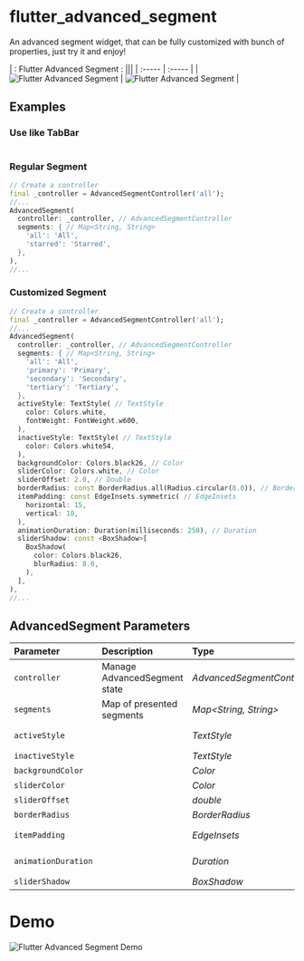 # flutter_advanced_segment
An advanced segment widget, that can be fully customized with bunch of properties, just try it and enjoy! 

| : Flutter Advanced Segment : |||
| :----- | :----- |
| ![Flutter Advanced Segment](./PREVIEW_01.png) | ![Flutter Advanced Segment](./PREVIEW_02.png) |

## Examples

### Use like TabBar

```dart

```

### Regular Segment

```dart
// Create a controller
final _controller = AdvancedSegmentController('all');
//...
AdvancedSegment(
  controller: _controller, // AdvancedSegmentController
  segments: { // Map<String, String>
    'all': 'All',
    'starred': 'Starred',
  },
),
//...
``` 

### Customized Segment

```dart
// Create a controller
final _controller = AdvancedSegmentController('all');
//...
AdvancedSegment(
  controller: _controller, // AdvancedSegmentController
  segments: { // Map<String, String>
    'all': 'All',
    'primary': 'Primary',
    'secondary': 'Secondary',
    'tertiary': 'Tertiary',
  },
  activeStyle: TextStyle( // TextStyle
    color: Colors.white,
    fontWeight: FontWeight.w600,
  ),
  inactiveStyle: TextStyle( // TextStyle
    color: Colors.white54,
  ),
  backgroundColor: Colors.black26, // Color
  sliderColor: Colors.white, // Color
  sliderOffset: 2.0, // Double
  borderRadius: const BorderRadius.all(Radius.circular(8.0)), // BorderRadius
  itemPadding: const EdgeInsets.symmetric( // EdgeInsets
    horizontal: 15,
    vertical: 10,
  ),
  animationDuration: Duration(milliseconds: 250), // Duration
  sliderShadow: const <BoxShadow>[
    BoxShadow(
      color: Colors.black26,
      blurRadius: 8.0,
    ),
  ],
),
//...
```

## AdvancedSegment Parameters
|Parameter|Description|Type|Default|
|:--------|:----------|:---|:------|
|`controller`|Manage AdvancedSegment state|*AdvancedSegmentController*||
|`segments`|Map of presented segments|*Map<String, String>*|required|
|`activeStyle`||*TextStyle*|fontWeight: FontWeight.w600|
|`inactiveStyle`||*TextStyle*||
|`backgroundColor`||*Color*|Colors.black26|
|`sliderColor`||*Color*|Colors.white|
|`sliderOffset`||*double*|2.0|
|`borderRadius`||*BorderRadius*|Radius.circular(8.0)|
|`itemPadding`||*EdgeInsets*|EdgeInsets.symmetric(h: 15, v: 10)|
|`animationDuration`||*Duration*|Duration(milliseconds: 250)|
|`sliderShadow`||*BoxShadow*|Shadow|


# Demo

![Flutter Advanced Segment Demo](./DEMO.gif)
